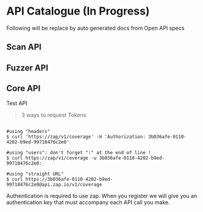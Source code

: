 API Catalogue (In Progress)
==============

Following will be replace by auto generated docs from Open API specs

Scan API
------------

Fuzzer API
------------

Core API
------------



Test API

> 3 ways to request Tokens

``` shell

#using "headers"
$ curl 'https://zap/v1/coverage' -H 'Authorization: 3b036afe-0110-4202-b9ed-99718476c2e0'

#using "users": don't forget ":" at the end of line !
$ curl https://zap/v1/coverage -u 3b036afe-0110-4202-b9ed-99718476c2e0:

#using "straight URL"
$ curl https://3b036afe-0110-4202-b9ed-99718476c2e0@api.zap.io/v1/coverage

```

Authentication is required to use zap. When you register we will give you
an authentication key that must accompany each API call you make.

